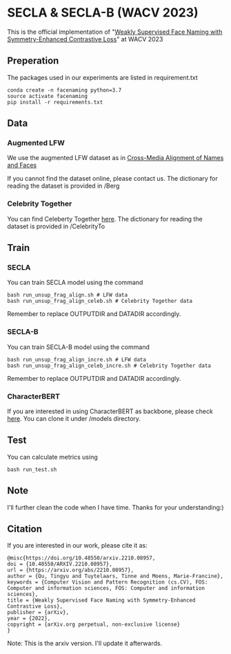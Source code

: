# SECLA & SECLA-B (WACV 2023)

This is the official implementation of "[Weakly Supervised Face Naming with Symmetry-Enhanced Contrastive Loss](https://arxiv.org/abs/2210.08957)" at WACV 2023

## Preperation

The packages used in our experiments are listed in requirement.txt

    conda create -n facenaming python=3.7
    source activate facenaming
    pip install -r requirements.txt

## Data

### Augmented LFW

We use the augmented LFW dataset as in [Cross-Media Alignment of Names and Faces](https://ieeexplore.ieee.org/document/5332299)

If you cannot find the dataset online, please contact us. The dictionary for reading the dataset is provided in /Berg

### Celebrity Together

You can find Celeberty Together [here](https://www.robots.ox.ac.uk/~vgg/data/celebrity_together/). The dictionary for reading the dataset is provided in /CelebrityTo

## Train

### SECLA

You can train SECLA model using the command

    bash run_unsup_frag_align.sh # LFW data
    bash run_unsup_frag_align_celeb.sh # Celebrity Together data

Remember to replace OUTPUTDIR and DATADIR accordingly.


### SECLA-B

You can train SECLA-B model using the command

    bash run_unsup_frag_align_incre.sh # LFW data
    bash run_unsup_frag_align_celeb_incre.sh # Celebrity Together data

Remember to replace OUTPUTDIR and DATADIR accordingly.

### CharacterBERT

If you are interested in using CharacterBERT as backbone, please check [here](https://github.com/helboukkouri/character-bert). You can clone it under /models directory.

## Test

You can calculate metrics using

    bash run_test.sh

## Note

I'll further clean the code when I have time. Thanks for your understanding:)

## Citation

If you are interested in our work, please cite it as:

    @misc{https://doi.org/10.48550/arxiv.2210.08957,
    doi = {10.48550/ARXIV.2210.08957},
    url = {https://arxiv.org/abs/2210.08957},
    author = {Qu, Tingyu and Tuytelaars, Tinne and Moens, Marie-Francine},
    keywords = {Computer Vision and Pattern Recognition (cs.CV), FOS: Computer and information sciences, FOS: Computer and information sciences},
    title = {Weakly Supervised Face Naming with Symmetry-Enhanced Contrastive Loss},
    publisher = {arXiv},
    year = {2022},
    copyright = {arXiv.org perpetual, non-exclusive license}
    }

Note: This is the arxiv version. I'll update it afterwards.
